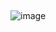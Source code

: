 ##

![image](https://github.com/DmPanf/MatPlotLib_Charts/assets/99917230/3b91e06d-486a-499a-919c-095f8901ba1b)
